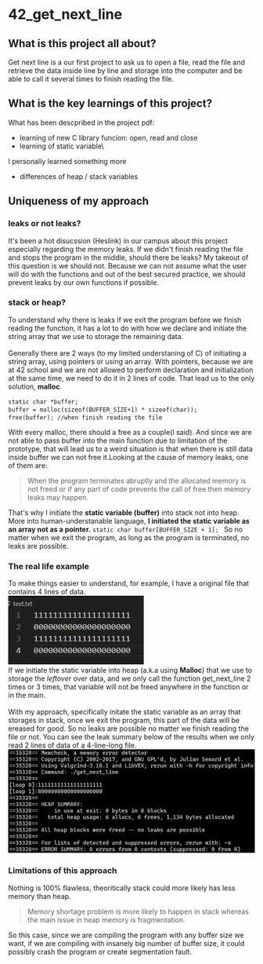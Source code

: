 # 42_get_next_line
## What is this project all about?
Get next line is a our first project to ask us to open a file, read the file and retrieve the data inside line by line and storage into the computer and be able to call it several times to finish reading the file.

## What is the key learnings of this project?
What has been descpribed in the project pdf:
- learning of new C library funcion: open, read and close
- learning of static variable\

I personally learned something more
- differences of heap / stack variables
## Uniqueness of my approach
### leaks or not leaks?
It's been a hot disucssion (Heslink) in our campus about this project especially regarding the memory leaks. If we didn't finish reading the file and stops the program in the middle, should there be leaks? My takeout of this question is we should not. Because we can not assume what the user will do with the functions and out of the best secured practice, we should prevent leaks by our own functions if possible.
### stack or heap?
To understand why there is leaks if we exit the program before we finish reading the function, it has a lot to do with how we declare and initiate the string array that we use to storage the remaining data.\
\
Generally there are 2 ways (to my limited understaning of C) of initiating a string array, using pointers or using an array. With pointers, because we are at 42 school and we are not allowed to perform declaration and initialization at the same time, we need to do it in 2 lines of code. That lead us to the only solution, **malloc**.
```
static char	*buffer;
buffer = malloc(sizeof(BUFFER_SIZE+1) * sizeof(char));
free(buffer); //when finish reading the file
```
With every malloc, there should a free as a couple(I said).  And since we are not able to pass buffer into the main function due to limitation of the prototype, that will lead us to a weird situation is that when there is still data inside buffer we can not free it.Looking at the cause of memory leaks, one of them are:
>When the program terminates abruptly and the allocated memory is not freed or if any part of code prevents the call of free then memory leaks may happen.
>

That's why I initiate the **static variable (buffer)** into stack not into heap. More into human-understanable language, **I initiated the static variable as an array not as a pointer.** `static char	buffer[BUFFER_SIZE + 1]; `  So no matter when we exit the program, as long as the program is terminated, no leaks are possible.
### The real life example
To make things easier to understand, for example, I have a original file that contains 4 lines of data.\
![txt file](img_for_readme/text.png)\
If we initiate the static variable into heap (a.k.a using **Malloc**) that we use to storage the *leftover* over data, and we only call the function get_next_line 2 times or 3 times, that variable will not be freed anywhere in the function or in the main. \
\
With my approach, specifically initate the static variable as an array that storages in stack, once we exit the program, this part of the data will be ereased for good. So no leaks are possible no matter we finish reading the file or not. You can see the leak summary below of the results when we only read 2 lines of data of a 4-line-long file.\
![Leak summary of exitting the progam in the middle](img_for_readme/leak%20summary.png)
### Limitations of this approach
Nothing is 100% flawless, theoritically stack could more likely has less memory than heap.
> Memory shortage problem is more likely to happen in stack whereas the main issue in heap memory is fragmentation.
>
So this case, since we are compiling the program with any buffer size we want, if we are compiling with insanely big number of buffer size, it could possibly crash the program or create segmentation fault.